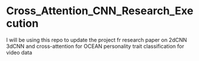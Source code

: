# Cross_Attention_CNN_Research_Execution
I will be using this repo to update the project fr research paper on 2dCNN 3dCNN and cross-attention for OCEAN personality trait classification for video data
